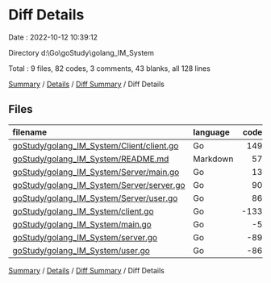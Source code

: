 # Diff Details

Date : 2022-10-12 10:39:12

Directory d:\\Go\\goStudy\\golang_IM_System

Total : 9 files,  82 codes, 3 comments, 43 blanks, all 128 lines

[Summary](results.md) / [Details](details.md) / [Diff Summary](diff.md) / Diff Details

## Files
| filename | language | code | comment | blank | total |
| :--- | :--- | ---: | ---: | ---: | ---: |
| [goStudy/golang_IM_System/Client/client.go](/goStudy/golang_IM_System/Client/client.go) | Go | 149 | 37 | 32 | 218 |
| [goStudy/golang_IM_System/README.md](/goStudy/golang_IM_System/README.md) | Markdown | 57 | 0 | 39 | 96 |
| [goStudy/golang_IM_System/Server/main.go](/goStudy/golang_IM_System/Server/main.go) | Go | 13 | 2 | 5 | 20 |
| [goStudy/golang_IM_System/Server/server.go](/goStudy/golang_IM_System/Server/server.go) | Go | 90 | 35 | 19 | 144 |
| [goStudy/golang_IM_System/Server/user.go](/goStudy/golang_IM_System/Server/user.go) | Go | 86 | 18 | 15 | 119 |
| [goStudy/golang_IM_System/client.go](/goStudy/golang_IM_System/client.go) | Go | -133 | -35 | -31 | -199 |
| [goStudy/golang_IM_System/main.go](/goStudy/golang_IM_System/main.go) | Go | -5 | -1 | -2 | -8 |
| [goStudy/golang_IM_System/server.go](/goStudy/golang_IM_System/server.go) | Go | -89 | -35 | -19 | -143 |
| [goStudy/golang_IM_System/user.go](/goStudy/golang_IM_System/user.go) | Go | -86 | -18 | -15 | -119 |

[Summary](results.md) / [Details](details.md) / [Diff Summary](diff.md) / Diff Details
